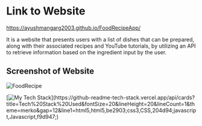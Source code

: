 # Link to Website
https://ayushmangarg2003.github.io/FoodRecipeApp/

It is a website that presents users with a list of dishes that can be prepared, along with their associated recipes and YouTube tutorials, by utilizing an API to retrieve information based on the ingredient input by the user.

## Screenshot of Website
![FoodRecipe](https://user-images.githubusercontent.com/105537793/212303590-5df8921e-d473-4741-9ca4-15742a6cf8b4.png)

[![My Tech Stack](https://github-readme-tech-stack.vercel.app/api/cards?title=Tech%20Stack%20Used&fontSize=24&lineHeight=20&lineCount=1&theme=merko&gap=12&line1=html5,html5,be2903;css3,CSS,204d94;javascript,Javascript,f9d947;)](https://github-readme-tech-stack.vercel.app/api/cards?title=Tech%20Stack%20Used&fontSize=20&lineHeight=20&lineCount=1&theme=merko&gap=12&line1=html5,html5,be2903;css3,CSS,204d94;javascript,Javascript,f9d947;)
